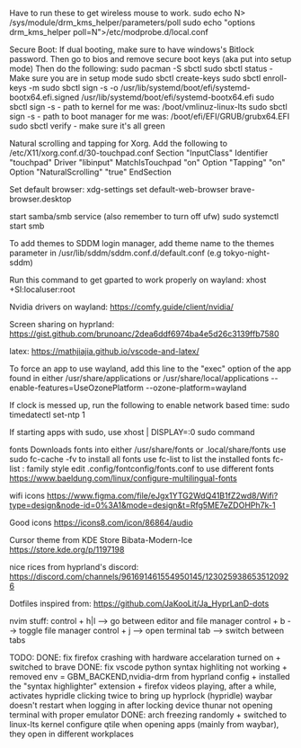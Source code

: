 Have to run these to get wireless mouse to work.
sudo echo N> /sys/module/drm_kms_helper/parameters/poll
sudo echo "options drm_kms_helper poll=N">/etc/modprobe.d/local.conf

Secure Boot:
If dual booting, make sure to have windows's Bitlock password.
Then go to bios and remove secure boot keys (aka put into setup mode)
Then do the following:
sudo pacman -S sbctl
sudo sbctl status - Make sure you are in setup mode
sudo sbctl create-keys
sudo sbctl enroll-keys -m
sudo sbctl sign -s -o /usr/lib/systemd/boot/efi/systemd-bootx64.efi.signed /usr/lib/systemd/boot/efi/systemd-bootx64.efi
sudo sbctl sign -s <path-to-kernel> - path to kernel for me was: /boot/vmlinuz-linux-lts
sudo sbctl sign -s <path-to-boot-manager> - path to boot manager for me was: /boot/efi/EFI/GRUB/grubx64.EFI
sudo sbctl verify - make sure it's all green

Natural scrolling and tapping for Xorg.
Add the following to /etc/X11/xorg.conf.d/30-touchpad.conf
Section "InputClass"
Identifier "touchpad"
Driver "libinput"
MatchIsTouchpad "on"
Option "Tapping" "on"
Option "NaturalScrolling" "true"
EndSection

Set default browser:
xdg-settings set default-web-browser brave-browser.desktop

start samba/smb service (also remember to turn off ufw)
sudo systemctl start smb

To add themes to SDDM login manager, add theme name to the themes parameter
in /usr/lib/sddm/sddm.conf.d/default.conf (e.g tokyo-night-sddm)

Run this command to get gparted to work properly on wayland:
xhost +SI:localuser:root

Nvidia drivers on wayland: https://comfy.guide/client/nvidia/

Screen sharing on hyprland:
https://gist.github.com/brunoanc/2dea6ddf6974ba4e5d26c3139ffb7580

latex:
https://mathjiajia.github.io/vscode-and-latex/

To force an app to use wayland, add this line to the "exec" option of the app
found in either /usr/share/applications or /usr/share/local/applications
--enable-features=UseOzonePlatform --ozone-platform=wayland

If clock is messed up, run the following to enable network based time:
sudo timedatectl set-ntp 1

If starting apps with sudo, use
xhost | DISPLAY=:0 sudo command

fonts
Downloads fonts into either /usr/share/fonts or .local/share/fonts
use sudo fc-cache -fv to install all fonts
use fc-list to list the installed fonts
fc-list : family style
edit .config/fontconfig/fonts.conf to use different fonts
https://www.baeldung.com/linux/configure-multilingual-fonts

wifi icons
https://www.figma.com/file/eJgx1YTG2WdQ41B1fZ2wd8/Wifi?type=design&node-id=0%3A1&mode=design&t=Rfg5ME7eZDOHPh7k-1

Good icons
https://icons8.com/icon/86864/audio

Cursor theme from KDE Store
Bibata-Modern-Ice https://store.kde.org/p/1197198

nice rices from hyprland's discord:
https://discord.com/channels/961691461554950145/1230259386535120926

Dotfiles inspired from:
https://github.com/JaKooLit/Ja_HyprLanD-dots

nvim stuff:
control + h|l --> go between editor and file manager
control + b --> toggle file manager
control + j --> open terminal
tab --> switch between tabs

TODO:
DONE: fix firefox crashing with hardware accelaration turned on + switched to brave
DONE: fix vscode python syntax highliting not working + removed env = GBM_BACKEND,nvidia-drm from hyprland config + installed the "syntax highlighter" extension + firefox videos playing, after a while, activates hypridle
clicking twice to bring up hyprlock (hypridle)
waybar doesn't restart when logging in after locking device
thunar not opening terminal with proper emulator
DONE: arch freezing randomly + switched to linux-lts kernel
configure qtile
when opening apps (mainly from waybar), they open in different workplaces
